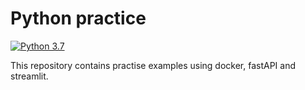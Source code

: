 # Python practice

[![Python 3.7](https://img.shields.io/badge/python-3.7-blue.svg)](https://www.python.org/downloads/release/python-370/)

This repository contains practise examples using docker, fastAPI and streamlit.
